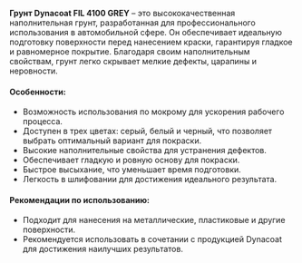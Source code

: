 **Грунт Dynacoat FIL 4100 GREY** – это высококачественная наполнительная грунт, разработанная для профессионального использования в автомобильной сфере. Он обеспечивает идеальную подготовку поверхности перед нанесением краски, гарантируя гладкое и равномерное покрытие. Благодаря своим наполнительным свойствам, грунт легко скрывает мелкие дефекты, царапины и неровности.

#### Особенности:

- Возможность использования по мокрому для ускорения рабочего процесса.
- Доступен в трех цветах: серый, белый и черный, что позволяет выбрать оптимальный вариант для покраски.
- Высокие наполнительные свойства для устранения дефектов.
- Обеспечивает гладкую и ровную основу для покраски.
- Быстрое высыхание, что уменьшает время подготовки.
- Легкость в шлифовании для достижения идеального результата.

#### Рекомендации по использованию:

- Подходит для нанесения на металлические, пластиковые и другие поверхности.
- Рекомендуется использовать в сочетании с продукцией Dynacoat для достижения наилучших результатов.
